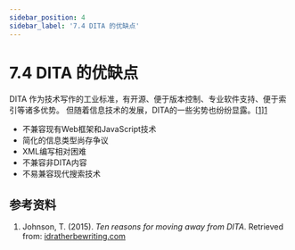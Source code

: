 ```yaml
---
sidebar_position: 4
sidebar_label: '7.4 DITA 的优缺点'
---
```


# 7.4 DITA 的优缺点

DITA 作为技术写作的工业标准，有开源、便于版本控制、专业软件支持、便于索引等诸多优势。
但随着信息技术的发展，DITA的一些劣势也纷纷显露。[[1]][1]

- 不兼容现有Web框架和JavaScript技术
- 简化的信息类型尚存争议
- XML编写相对困难
- 不兼容非DITA内容
- 不易兼容现代搜索技术

## 参考资料

1. Johnson, T. (2015). *Ten reasons for moving away from DITA*.
   Retrieved from: [idratherbewriting.com][1]

[1]: https://idratherbewriting.com/2015/01/28/10-reasons-for-moving-away-from-dita/
